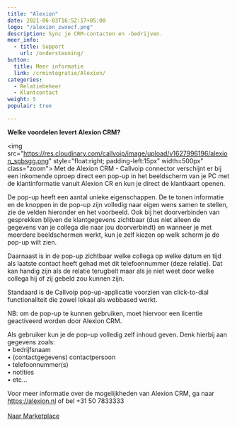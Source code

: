 ```yaml
---
title: "Alexion"
date: 2021-06-03T16:52:17+05:00
logo: "/alexion_zwxocf.png"
description: Sync je CRM-contacten en -bedrijven.
meer_info:
  - title: Support
    url: /ondersteuning/
button:
  title: Meer informatie
  link: /crmintegratie/Alexion/
categories:
  - Relatiebeheer
  - Klantcontact
weight: 5
populair: true

---
```


**Welke voordelen levert Alexion CRM?**

<img src="https://res.cloudinary.com/callvoip/image/upload/v1627996196/alexion_spbsgg.png" style="float:right; padding-left:15px" width=500px" class="zoom">
Met de Alexion CRM - Callvoip connector verschijnt er bij een inkomende oproep direct een pop-up in het beeldscherm van je PC met de klantinformatie vanuit Alexion CR en kun je direct de klantkaart openen.<br>

De pop-up heeft een aantal unieke eigenschappen. De te tonen informatie en de knoppen in de pop-up zijn volledig naar eigen wens samen te stellen, zie de velden hieronder en het voorbeeld. Ook bij het doorverbinden van gesprekken blijven de klantgegevens zichtbaar (dus niet alleen de gegevens van je collega die naar jou doorverbindt) en wanneer je met meerdere beeldschermen werkt, kun je zelf kiezen op welk scherm je de pop-up wilt zien.<br>

Daarnaast is in de pop-up zichtbaar welke collega op welke datum en tijd als laatste contact heeft gehad met dit telefoonnummer (deze relatie). Dat kan handig zijn als de relatie terugbelt maar als je niet weet door welke collega hij of zij gebeld zou kunnen zijn.<br>

Standaard is de Callvoip pop-up-applicatie voorzien van click-to-dial functionaliteit die zowel lokaal als webbased werkt.<br>

NB: om de pop-up te kunnen gebruiken, moet hiervoor een licentie geactiveerd worden door Alexion CRM.<br>

Als gebruiker kun je de pop-up volledig zelf inhoud geven. Denk hierbij aan gegevens zoals:<br>
• bedrijfsnaam<br>
• (contactgegevens) contactpersoon<br>
• telefoonnummer(s)<br>
• notities<br>
• etc…

Voor meer informatie over de mogelijkheden van Alexion CRM, ga naar https://alexion.nl of bel +31 50 7833333
<br><br><a href="/marketplace" class="button">Naar Marketplace</a>
